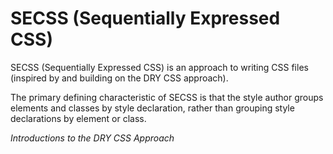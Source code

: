 # SECSS (Sequentially Expressed CSS)
SECSS (Sequentially Expressed CSS) is an approach to writing CSS files  (inspired by and building on the DRY CSS approach).

The primary defining characteristic of SECSS is that the style author groups elements and classes by style declaration, rather than grouping style declarations by element or class.

*Introductions to the DRY CSS Approach*
